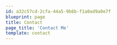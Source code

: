 ```yaml
---
id: a32c57cd-2cfa-44a5-9b6b-f1a0ad9a0e7f
blueprint: page
title: Contact
page_title: 'Contact Me'
template: contact
---
```

